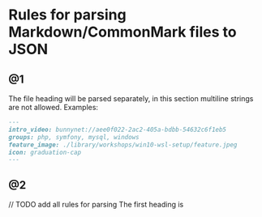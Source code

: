 # Rules for parsing Markdown/CommonMark files to JSON

## @1
 The file heading will be parsed separately, in this section multiline strings are 
 not allowed. Examples:
 
```markdown
---
intro_video: bunnynet://aee0f022-2ac2-405a-bdbb-54632c6f1eb5
groups: php, symfony, mysql, windows
feature_image: ./library/workshops/win10-wsl-setup/feature.jpeg
icon: graduation-cap
---
```

## @2

// TODO add all rules for parsing
The first heading is 
